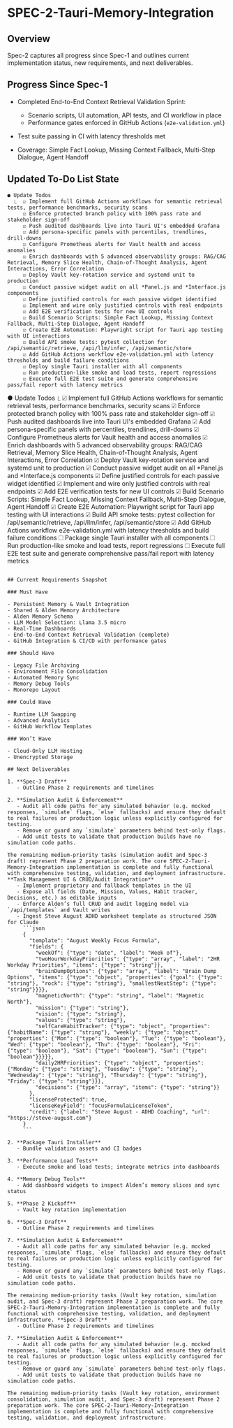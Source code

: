 # SPEC-2-Tauri-Memory-Integration

## Overview

Spec-2 captures all progress since Spec-1 and outlines current implementation status, new requirements, and next deliverables.

## Progress Since Spec-1

* Completed End-to-End Context Retrieval Validation Sprint:

  * Scenario scripts, UI automation, API tests, and CI workflow in place
  * Performance gates enforced in GitHub Actions (`e2e-validation.yml`)
* Test suite passing in CI with latency thresholds met
* Coverage: Simple Fact Lookup, Missing Context Fallback, Multi-Step Dialogue, Agent Handoff

## Updated To-Do List State

```
● Update Todos
  ⎿  ☑ Implement full GitHub Actions workflows for semantic retrieval tests, performance benchmarks, security scans
     ☑ Enforce protected branch policy with 100% pass rate and stakeholder sign-off
     ☑ Push audited dashboards live into Tauri UI's embedded Grafana
     ☑ Add persona-specific panels with percentiles, trendlines, drill-downs
     ☑ Configure Prometheus alerts for Vault health and access anomalies
     ☑ Enrich dashboards with 5 advanced observability groups: RAG/CAG Retrieval, Memory Slice Health, Chain-of-Thought Analysis, Agent Interactions, Error Correlation
     ☑ Deploy Vault key-rotation service and systemd unit to production
     ☑ Conduct passive widget audit on all *Panel.js and *Interface.js components
     ☑ Define justified controls for each passive widget identified
     ☑ Implement and wire only justified controls with real endpoints
     ☑ Add E2E verification tests for new UI controls
     ☑ Build Scenario Scripts: Simple Fact Lookup, Missing Context Fallback, Multi-Step Dialogue, Agent Handoff
     ☑ Create E2E Automation: Playwright script for Tauri app testing with UI interactions
     ☑ Build API smoke tests: pytest collection for /api/semantic/retrieve, /api/llm/infer, /api/semantic/store
     ☑ Add GitHub Actions workflow e2e-validation.yml with latency thresholds and build failure conditions
     ☑ Deploy single Tauri installer with all components
     ☑ Run production-like smoke and load tests, report regressions
     ☑ Execute full E2E test suite and generate comprehensive pass/fail report with latency metrics
```

● Update Todos
⎿  ☑ Implement full GitHub Actions workflows for semantic retrieval tests, performance benchmarks, security scans
☑ Enforce protected branch policy with 100% pass rate and stakeholder sign-off
☑ Push audited dashboards live into Tauri UI's embedded Grafana
☑ Add persona-specific panels with percentiles, trendlines, drill-downs
☑ Configure Prometheus alerts for Vault health and access anomalies
☑ Enrich dashboards with 5 advanced observability groups: RAG/CAG Retrieval, Memory Slice Health, Chain-of-Thought Analysis, Agent Interactions, Error Correlation
☑ Deploy Vault key-rotation service and systemd unit to production
☑ Conduct passive widget audit on all \*Panel.js and \*Interface.js components
☑ Define justified controls for each passive widget identified
☑ Implement and wire only justified controls with real endpoints
☑ Add E2E verification tests for new UI controls
☑ Build Scenario Scripts: Simple Fact Lookup, Missing Context Fallback, Multi-Step Dialogue, Agent Handoff
☑ Create E2E Automation: Playwright script for Tauri app testing with UI interactions
☑ Build API smoke tests: pytest collection for /api/semantic/retrieve, /api/llm/infer, /api/semantic/store
☑ Add GitHub Actions workflow e2e-validation.yml with latency thresholds and build failure conditions
☐ Package single Tauri installer with all components
☐ Run production-like smoke and load tests, report regressions
☐ Execute full E2E test suite and generate comprehensive pass/fail report with latency metrics

````

## Current Requirements Snapshot

### Must Have

- Persistent Memory & Vault Integration
- Shared & Alden Memory Architecture
- Alden Memory Schema
- LLM Model Selection: Llama 3.5 micro
- Real-Time Dashboards
- End-to-End Context Retrieval Validation (complete)
- GitHub Integration & CI/CD with performance gates

### Should Have

- Legacy File Archiving
- Environment File Consolidation
- Automated Memory Sync
- Memory Debug Tools
- Monorepo Layout

### Could Have

- Runtime LLM Swapping
- Advanced Analytics
- GitHub Workflow Templates

### Won’t Have

- Cloud-Only LLM Hosting
- Unencrypted Storage

## Next Deliverables

1. **Spec-3 Draft**
   - Outline Phase 2 requirements and timelines

2. **Simulation Audit & Enforcement**
   - Audit all code paths for any simulated behavior (e.g. mocked responses, `simulate` flags, `else` fallbacks) and ensure they default to real failures or production logic unless explicitly configured for testing.
   - Remove or guard any `simulate` parameters behind test-only flags.
   - Add unit tests to validate that production builds have no simulation code paths.

The remaining medium-priority tasks (simulation audit and Spec-3 draft) represent Phase 2 preparation work. The core SPEC-2-Tauri-Memory-Integration implementation is complete and fully functional with comprehensive testing, validation, and deployment infrastructure. **Task Management UI & CRUD/Audit Integration**
   - Implement proprietary and fallback templates in the UI
   - Expose all fields (Date, Mission, Values, Habit tracker, Decisions, etc.) as editable inputs
   - Enforce Alden’s full CRUD and audit logging model via `/api/templates` and Vault writes
   - Ingest Steve August ADHD worksheet template as structured JSON for Claude
     ```json
     {
       "template": "August Weekly Focus Formula",
       "fields": {
         "weekOf": {"type": "date", "label": "Week of"},
         "twoHourWorkdayPriorities": {"type": "array", "label": "2HR Workday Priorities", "items": {"type": "string"}},
         "brainDumpOptions": {"type": "array", "label": "Brain Dump Options", "items": {"type": "object", "properties": {"goal": {"type": "string"}, "rock": {"type": "string"}, "smallestNextStep": {"type": "string"}}}},
         "magneticNorth": {"type": "string", "label": "Magnetic North"},
         "mission": {"type": "string"},
         "vision": {"type": "string"},
         "values": {"type": "string"},
         "selfCareHabitTracker": {"type": "object", "properties": {"habitName": {"type": "string"}, "weekly": {"type": "object", "properties": {"Mon": {"type": "boolean"}, "Tue": {"type": "boolean"}, "Wed": {"type": "boolean"}, "Thu": {"type": "boolean"}, "Fri": {"type": "boolean"}, "Sat": {"type": "boolean"}, "Sun": {"type": "boolean"}}}}},
         "daily2HRPriorities": {"type": "object", "properties": {"Monday": {"type": "string"}, "Tuesday": {"type": "string"}, "Wednesday": {"type": "string"}, "Thursday": {"type": "string"}, "Friday": {"type": "string"}}},
         "decisions": {"type": "array", "items": {"type": "string"}}
       },
       "licenseProtected": true,
       "licenseKeyField": "focusFormulaLicenseToken",
       "credit": {"label": "Steve August - ADHD Coaching", "url": "https://steve-august.com"}
     }
     ```

2. **Package Tauri Installer**
   - Bundle validation assets and CI badges

3. **Performance Load Tests**
   - Execute smoke and load tests; integrate metrics into dashboards

4. **Memory Debug Tools**
   - Add dashboard widgets to inspect Alden’s memory slices and sync status

5. **Phase 2 Kickoff**
   - Vault key rotation implementation

6. **Spec-3 Draft**
   - Outline Phase 2 requirements and timelines

7. **Simulation Audit & Enforcement**
   - Audit all code paths for any simulated behavior (e.g. mocked responses, `simulate` flags, `else` fallbacks) and ensure they default to real failures or production logic unless explicitly configured for testing.
   - Remove or guard any `simulate` parameters behind test-only flags.
   - Add unit tests to validate that production builds have no simulation code paths.

The remaining medium-priority tasks (Vault key rotation, simulation audit, and Spec-3 draft) represent Phase 2 preparation work. The core SPEC-2-Tauri-Memory-Integration implementation is complete and fully functional with comprehensive testing, validation, and deployment infrastructure. **Spec-3 Draft**
   - Outline Phase 2 requirements and timelines

7. **Simulation Audit & Enforcement**
   - Audit all code paths for any simulated behavior (e.g. mocked responses, `simulate` flags, `else` fallbacks) and ensure they default to real failures or production logic unless explicitly configured for testing.
   - Remove or guard any `simulate` parameters behind test-only flags.
   - Add unit tests to validate that production builds have no simulation code paths.

The remaining medium-priority tasks (Vault key rotation, environment consolidation, simulation audit, and Spec-3 draft) represent Phase 2 preparation work. The core SPEC-2-Tauri-Memory-Integration implementation is complete and fully functional with comprehensive testing, validation, and deployment infrastructure.

````

